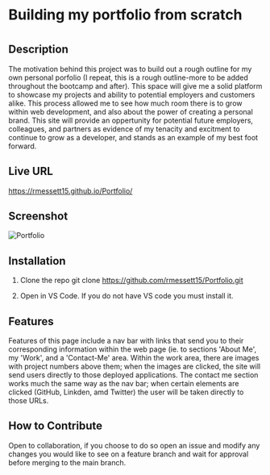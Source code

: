 # Building my portfolio from scratch

# <Creating space on the web for me to showcase my talents>

## Description

The motivation behind this project was to build out a rough outline for my own personal porfolio (I repeat, this is a rough outline-more to be added throughout the bootcamp and after). This space will give me a solid platform to showcase my projects and ability to potential employers and customers alike. This process allowed me to see how much room there is to grow within web development, and also about the power of creating a personal brand. This site will provide an oppertunity for potential future employers, colleagues, and partners as evidence of my tenacity and excitment to continue to grow as a developer, and stands as an example of my best foot forward.

## Live URL

https://rmessett15.github.io/Portfolio/

## Screenshot
    
![Portfolio](https://user-images.githubusercontent.com/120127903/219506859-7dbf874a-f168-4d0f-afc7-63e88f30650a.png)

## Installation

1. Clone the repo
    git clone https://github.com/rmessett15/Portfolio.git

2. Open in VS Code. If you do not have VS code you must install it.

## Features

Features of this page include a nav bar with links that send you to their corresponding information within the web page (ie. to sections 'About Me', my 'Work', and a 'Contact-Me' area. Within the work area, there are images with project numbers above them; when the images are clicked, the site will send users directly to those deployed applications. The contact me section works much the same way as the nav bar; when certain elements are clicked (GitHub, Linkden, amd Twitter) the user will be taken directly to those URLs.

## How to Contribute

Open to collaboration, if you choose to do so open an issue and modify any changes you would like to see on a feature branch and wait for approval before merging to the main branch. 

